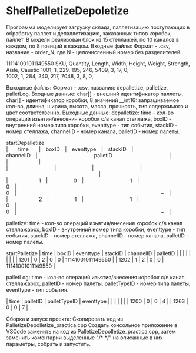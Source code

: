 # ShelfPalletizeDepoletize
Программа моделирует загрузку склада, паллетизацию поступающих в обработку паллет и депаллетизацию, заказанных типов коробок, паллет.
В модели реализован блок из 15 стеллажей, по 10 каналов в каждом, по 8 позиций в каждом.
Входные файлы:
Формат - .csv, название - order_N, где N - целочисленный номер без разделителей.

111141001011149550
SKU, Quantity, Length, Width, Height, Weight, Strength, Aisle, Caustic
1001,	1,	229,	195,	246,	5409,	3,	17,	0,	
1002,	1,	284,	240,	217,	7048,	3,	8,	0,	

Выходные файлы:
Формат - .csv, названия: depalletize, palletize, palletLog.
Входные данные: char[] - внешний идентификатор паллеты, char[] - идентификатор коробки, 8 значений __int16: запрашиваемое кол-во, длинна, ширина, высота, масса, прочность, тип содержимого и цвет соответственно.
Выходные данные:
depalletize: time - кол-во операций изьятия/внесения коробок с/в канал стеллажа, boxID - внутренний номер типа коробки, eventtype - тип события, stackID - номер стеллажа, channelID - номер канала, palletID - номер палеты.

startDepalletize<br />
|  time  | boxID | eventtype | stackID | channelID |           palletID           |<br />
|      |       |         |       |         |                           |<br />
|      1 |     0 |         1 |       0 |         0 |                            ~ | <br />
|      2 |     1 |         1 |       0 |         0 |                            ~ | <br />

palletize: time - кол-во операций изьятия/внесения коробок с/в канал стеллажаbox, boxID - внутренний номер типа коробки, eventtype - тип события, stackID - номер стеллажа, channelID - номер канала, palletID - номер палеты.

startPalletize
|  time  | boxID | eventtype | stackID | channelID |           palletID           |
|        |   |   |         |           |                              |
|   1201 |     0 |         2 |       0 |         0 |           11141001011149550  | 
|   1202 |     1 |         2 |       0 |         0 |           11141001011149550  | 

palletLog: time - кол-во операций изьятия/внесения коробок с/в канал стеллажаbox, palletID - номер палеты, palletTypeID - номер типа палеты, eventtype - тип события.

| time | palletID | palletTypeID | eventtype |
|      |          |              |           |
| 1200 |        0 |            0 |         4 | 
| 1263 |        0 |            0 |         7 | 


Сборка и запуск проекта:
Скопировать код из PalletizeDepolletize_practica.cpp
Создать консольное приложение в VSCode заменить на код из PalletizeDepolletize_practica.cpp, затем заменить коментарии выделенные "/* */" на описанные в них параметры, собрать и запустить.
